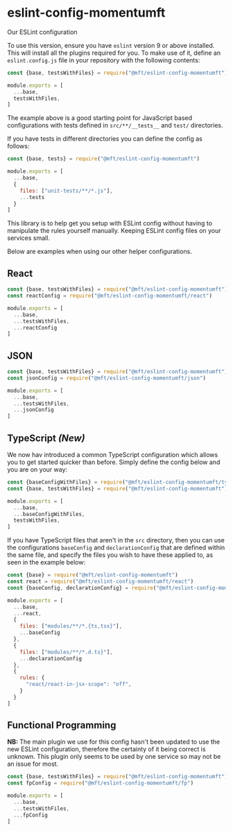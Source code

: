 # eslint-config-momentumft
Our ESLint configuration

To use this version, ensure you have `eslint` version 9 or above installed. This will install all the plugins required for you. To make use of it, define an `eslint.config.js` file in your repository with the following contents:

```js
const {base, testsWithFiles} = require("@mft/eslint-config-momentumft")

module.exports = [
  ...base,
  testsWithFiles,
]
```

The example above is a good starting point for JavaScript based configurations with tests defined in `src/**/__tests__` and `test/` directories.

If you have tests in different directories you can define the config as follows:

```js
const {base, tests} = require("@mft/eslint-config-momentumft")

module.exports = [
  ...base,
  {
    files: ["unit-tests/**/*.js"],
    ...tests
  }
]
```

This library is to help get you setup with ESLint config without having to manipulate the rules yourself manually. Keeping ESLint config files on your services small.

Below are examples when using our other helper configurations.

## React
```js
const {base, testsWithFiles} = require("@mft/eslint-config-momentumft")
const reactConfig = require("@mft/eslint-config-momentumft/react")

module.exports = [
  ...base,
  ...testsWithFiles,
  ...reactConfig
]
```

## JSON
```js
const {base, testsWithFiles} = require("@mft/eslint-config-momentumft")
const jsonConfig = require("@mft/eslint-config-momentumft/json")

module.exports = [
  ...base,
  ...testsWithFiles,
  ...jsonConfig
]
```

## TypeScript *(New)*
We now hav introduced a common TypeScript configuration which allows you to get started quicker than before. Simply define the config below and you are on your way:
```js
const {baseConfigWithFiles} = require("@mft/eslint-config-momentumft/typescript")
const {base, testsWithFiles} = require("@mft/eslint-config-momentumft")

module.exports = [
  ...base,
  ...baseConfigWithFiles,
  testsWithFiles,
]
```

If you have TypeScript files that aren't in the `src` directory, then you can use the configurations `baseConfig` and `declarationConfig` that are defined within the same file, and specify the files you wish to have these applied to, as seen in the example below:

```js
const {base} = require("@mft/eslint-config-momentumft")
const react = require("@mft/eslint-config-momentumft/react")
const {baseConfig, declarationConfig} = require("@mft/eslint-config-momentumft/typescript")

module.exports = [
  ...base,
  ...react,
  {
    files: ["modules/**/*.{ts,tsx}"],
    ...baseConfig
  },
  {
    files: ["modules/**/*.d.ts}"],
    ...declarationConfig
  },
  {
    rules: {
      "react/react-in-jsx-scope": "off",
    }
  }
]
```


## Functional Programming
**NB:** The main plugin we use for this config hasn't been updated to use the new ESLint configuration, therefore the certainty of it being correct is unknown. This plugin only seems to be used by one service so may not be an issue for most.
```js
const {base, testsWithFiles} = require("@mft/eslint-config-momentumft")
const fpConfig = require("@mft/eslint-config-momentumft/fp")

module.exports = [
  ...base,
  ...testsWithFiles,
  ...fpConfig
]
```
